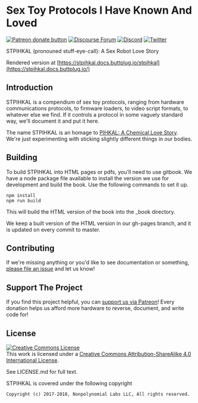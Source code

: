 # Sex Toy Protocols I Have Known And Loved

[![Patreon donate button](https://img.shields.io/badge/patreon-donate-yellow.svg)](https://www.patreon.com/qdot)
[![Discourse Forum](https://img.shields.io/badge/discourse-forum-blue.svg)](https://metafetish.club)
[![Discord](https://img.shields.io/discord/353303527587708932.svg?logo=discord)](https://discord.buttplug.io)
[![Twitter](https://img.shields.io/twitter/follow/buttplugio.svg?style=social&logo=twitter)](https://twitter.com/buttplugio)

STPIHKAL (pronouned stuff-eye-call): A Sex Robot Love Story

Rendered version at [https://stpihkal.docs.buttplug.io/stpihkal](https://stpihkal.docs.buttplug.io/)

## Introduction

STPIHKAL is a compendium of sex toy protocols, ranging from hardware
communications protocols, to firmware loaders, to video script
formats, to whatever else we find. If it controls a protocol in some
vaguely standard way, we'll document it and put it here.

The name STPIHKAL is an homage to [PIHKAL: A Chemical Love
Story](https://erowid.org/library/books_online/pihkal/pihkal.shtml).
We're just experimenting with sticking slightly different things in
our bodies.

## Building

To build STPIHKAL into HTML pages or pdfs, you'll need to use gitbook.
We have a node package file available to install the version we use
for development and build the book. Use the following commands to set
it up.

```
npm install
npm run build
```

This will build the HTML version of the book into the _book directory.

We keep a built version of the HTML version in our gh-pages branch,
and it is updated on every commit to master.

## Contributing

If we're missing anything or you'd like to see documentation or
something, [please file an
issue](https://github.com/metafetish/stpihkal) and let us know!

## Support The Project

If you find this project helpful, you can [support us via
Patreon](http://patreon.com/qdot)! Every donation helps us afford more
hardware to reverse, document, and write code for!

## License

<a rel="license" href="http://creativecommons.org/licenses/by-sa/4.0/"><img alt="Creative Commons License" style="border-width:0" src="https://i.creativecommons.org/l/by-sa/4.0/88x31.png" /></a><br />This work is licensed under a <a rel="license" href="http://creativecommons.org/licenses/by-sa/4.0/">Creative Commons Attribution-ShareAlike 4.0 International License</a>.

See LICENSE.md for full text.

STPIHKAL is covered under the following copyright

    Copyright (c) 2017-2018, Nonpolynomial Labs LLC, All rights reserved.

    
